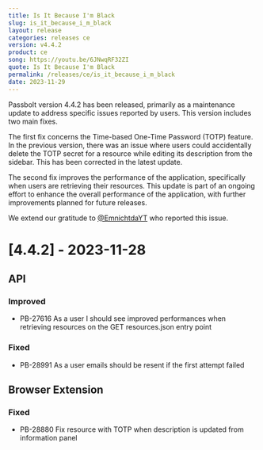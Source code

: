 ```yaml
---
title: Is It Because I'm Black
slug: is_it_because_i_m_black
layout: release
categories: releases ce
version: v4.4.2
product: ce
song: https://youtu.be/6JNwqRF32ZI
quote: Is It Because I'm Black
permalink: /releases/ce/is_it_because_i_m_black
date: 2023-11-29
---
```


Passbolt version 4.4.2 has been released, primarily as a maintenance update to address specific issues reported by 
users. This version includes two main fixes.

The first fix concerns the Time-based One-Time Password (TOTP) feature. In the previous version, there was an issue 
where users could accidentally delete the TOTP secret for a resource while editing its description from the sidebar. 
This has been corrected in the latest update.

The second fix improves the performance of the application, specifically when users are retrieving their resources. 
This update is part of an ongoing effort to enhance the overall performance of the application, with further 
improvements planned for future releases.

We extend our gratitude to [@EmnichtdaYT](https://github.com/passbolt/passbolt_docker/issues/219) who reported this issue.

# [4.4.2] - 2023-11-28
## API
### Improved
- PB-27616 As a user I should see improved performances when retrieving resources on the GET resources.json entry point

### Fixed
- PB-28991 As a user emails should be resent if the first attempt failed

## Browser Extension
### Fixed
- PB-28880 Fix resource with TOTP when description is updated from information panel